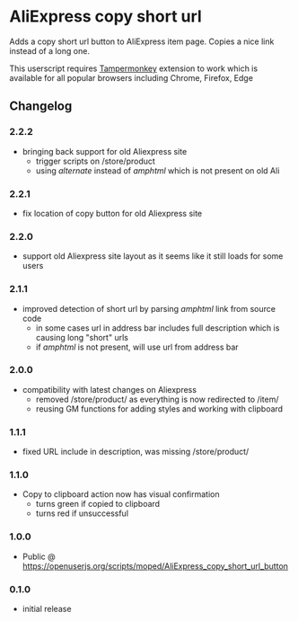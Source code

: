 # AliExpress copy short url
Adds a copy short url button to AliExpress item page. Copies a nice link instead of a long one.

This userscript requires [Tampermonkey](https://tampermonkey.net) extension to work which is available for all popular browsers including Chrome, Firefox, Edge

## Changelog

### 2.2.2
- bringing back support for old Aliexpress site
  - trigger scripts on /store/product
  - using *alternate* instead of *amphtml* which is not present on old Ali

### 2.2.1
- fix location of copy button for old Aliexpress site

### 2.2.0
- support old Aliexpress site layout as it seems like it still loads for some users

### 2.1.1
- improved detection of short url by parsing *amphtml* link from source code
  - in some cases url in address bar includes full description which is causing long "short" urls
  - if *amphtml* is not present, will use url from address bar
  
### 2.0.0
- compatibility with latest changes on Aliexpress
  - removed /store/product/ as everything is now redirected to /item/
  - reusing GM functions for adding styles and working with clipboard

### 1.1.1
- fixed URL include in description, was missing /store/product/

### 1.1.0
- Copy to clipboard action now has visual confirmation
  - turns green if copied to clipboard
  - turns red if unsuccessful

### 1.0.0
- Public @ https://openuserjs.org/scripts/moped/AliExpress_copy_short_url_button

### 0.1.0
- initial release
